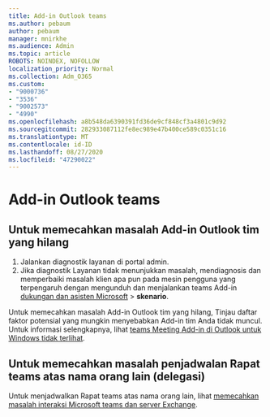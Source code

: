 ```yaml
---
title: Add-in Outlook teams
ms.author: pebaum
author: pebaum
manager: mnirkhe
ms.audience: Admin
ms.topic: article
ROBOTS: NOINDEX, NOFOLLOW
localization_priority: Normal
ms.collection: Adm_O365
ms.custom:
- "9000736"
- "3536"
- "9002573"
- "4990"
ms.openlocfilehash: a8b548da6390391fd36de9cf848cf3a4801c9d92
ms.sourcegitcommit: 282933087112fe8ec989e47b400ce589c0351c16
ms.translationtype: MT
ms.contentlocale: id-ID
ms.lasthandoff: 08/27/2020
ms.locfileid: "47290022"
---
```

# <a name="teams-outlook-add-in"></a>Add-in Outlook teams

## <a name="to-troubleshoot-a-missing-teams-outlook-add-in"></a>Untuk memecahkan masalah Add-in Outlook tim yang hilang

1. Jalankan diagnostik layanan di portal admin. 
2. Jika diagnostik Layanan tidak menunjukkan masalah, mendiagnosis dan memperbaiki masalah klien apa pun pada mesin pengguna yang terpengaruh dengan mengunduh dan menjalankan teams Add-in [dukungan dan asisten Microsoft](https://aka.ms/SaRA-TeamsAddInScenario)  >  **skenario**.

Untuk memecahkan masalah Add-in Outlook tim yang hilang, Tinjau daftar faktor potensial yang mungkin menyebabkan Add-in tim Anda tidak muncul. Untuk informasi selengkapnya, lihat [teams Meeting Add-in di Outlook untuk Windows tidak terlihat](https://docs.microsoft.com/microsoftteams/teams-add-in-for-outlook#teams-meeting-add-in-in-outlook-for-windows-does-not-show).

## <a name="to-troubleshoot-scheduling-a-teams-meeting-on-behalf-of-someone-else-delegate"></a>Untuk memecahkan masalah penjadwalan Rapat teams atas nama orang lain (delegasi)

Untuk menjadwalkan Rapat teams atas nama orang lain, lihat [memecahkan masalah interaksi Microsoft teams dan server Exchange](https://docs.microsoft.com/microsoftteams/troubleshoot/known-issues/teams-exchange-interaction-issue).
